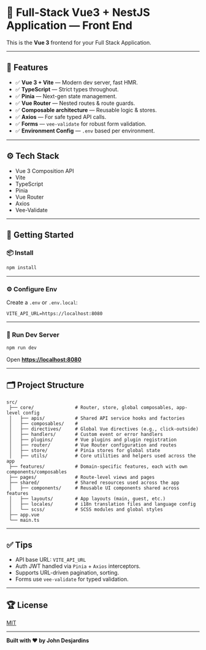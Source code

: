 # 🎨 Full-Stack Vue3 + NestJS Application — Front End

This is the **Vue 3** frontend for your Full Stack Application.

---

## 📌 Features

- ✅ **Vue 3 + Vite** — Modern dev server, fast HMR.
- ✅ **TypeScript** — Strict types throughout.
- ✅ **Pinia** — Next-gen state management.
- ✅ **Vue Router** — Nested routes & route guards.
- ✅ **Composable architecture** — Reusable logic & stores.
- ✅ **Axios** — For safe typed API calls.
- ✅ **Forms** — `vee-validate` for robust form validation.
- ✅ **Environment Config** — `.env` based per environment.

---

## ⚙️ Tech Stack

- Vue 3 Composition API
- Vite
- TypeScript
- Pinia
- Vue Router
- Axios
- Vee-Validate

---

## 🚀 Getting Started

### 📦 Install

```bash
npm install
```

---

### ⚙️ Configure Env

Create a `.env` or `.env.local`:

```env
VITE_API_URL=https://localhost:8080
```

---

### 🏃 Run Dev Server

```bash
npm run dev
```

Open **[https://localhost:8080](https://localhost:8080)**

---

## 🗂️ Project Structure

```plaintext
src/
 ├── core/               # Router, store, global composables, app-level config
 │   ├── apis/           # Shared API service hooks and factories
 │   ├── composables/    # 
 │   ├── directives/     # Global Vue directives (e.g., click-outside)
 │   ├── handlers/       # Custom event or error handlers
 │   ├── plugins/        # Vue plugins and plugin registration
 │   ├── router/         # Vue Router configuration and routes
 │   ├── store/          # Pinia stores for global state
 │   ├── utils/          # Core utilities and helpers used across the app
 ├── features/           # Domain-specific features, each with own components/composables
 ├── pages/              # Route-level views and pages
 ├── shared/             # Shared resources used across the app
 │   ├── components/     # Reusable UI components shared across features
 │   ├── layouts/        # App layouts (main, guest, etc.)
 │   ├── locales/        # i18n translation files and language config
 │   └── scss/           # SCSS modules and global styles
 ├── app.vue
 └── main.ts
```

---

## ✅ Tips

- API base URL: `VITE_API_URL`
- Auth JWT handled via `Pinia` + `Axios` interceptors.
- Supports URL-driven pagination, sorting.
- Forms use `vee-validate` for typed validation.

---

## 🏆 License

[MIT](../LICENSE)

---

**Built with ❤️ by John Desjardins**
